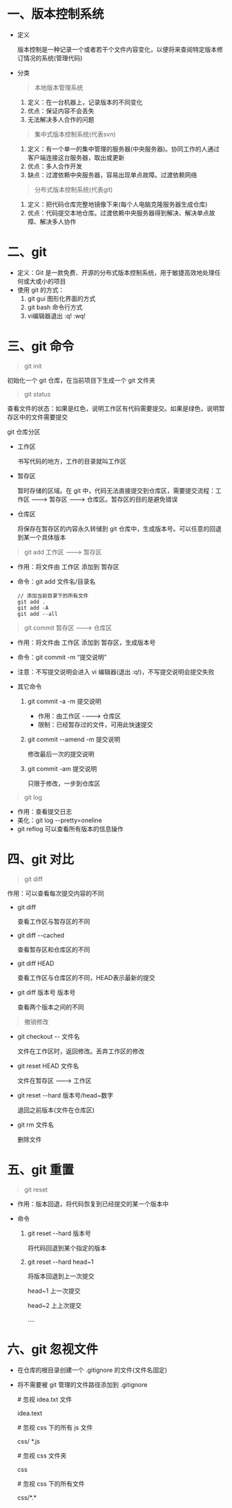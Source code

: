 # 一、版本控制系统

+ 定义

  版本控制是一种记录一个或者若干个文件内容变化，以便将来查阅特定版本修订情况的系统(管理代码)

+ 分类

  > 本地版本管理系统

  1. 定义：在一台机器上，记录版本的不同变化
  2. 优点：保证内容不会丢失
  3. 无法解决多人合作的问题

  > 集中式版本控制系统(代表svn)

  1. 定义：有一个单一的集中管理的服务器(中央服务器)。协同工作的人通过客户端连接这台服务器，取出或更新
  2. 优点：多人合作开发
  3. 缺点：过渡依赖中央服务器，容易出现单点故障。过渡依赖网络

  > 分布式版本控制系统(代表git)

  1. 定义：把代码仓库完整地镜像下来(每个人电脑克隆服务器生成仓库)
  2. 优点：代码提交本地仓库。过渡依赖中央服务器得到解决、解决单点故障、解决多人协作





# 二、git

+ 定义：Git 是一款免费、开源的分布式版本控制系统，用于敏捷高效地处理任何或大或小的项目
+ 使用 git 的方式：
  1. git gui 图形化界面的方式
  2. git bash 命令行方式
  3. vi编辑器退出 :q!  :wq!





# 三、git 命令

> git init

初始化一个 git 仓库，在当前项目下生成一个 git 文件夹



> git status

查看文件的状态：如果是红色，说明工作区有代码需要提交。如果是绿色，说明暂存区中的文件需要提交

git 仓库分区

+ 工作区

  书写代码的地方，工作的目录就叫工作区

+ 暂存区

  暂时存储的区域。在 git 中，代码无法直接提交到仓库区，需要提交流程：工作区 --->  暂存区   --->  仓库区。暂存区的目的是避免错误

+ 仓库区

  将保存在暂存区的内容永久转储到 git 仓库中，生成版本号。可以任意的回退到某一个具体版本



> git add  工作区 ---> 暂存区

+ 作用：将文件由 工作区 添加到 暂存区

+ 命令：git add 文件名/目录名

  ```git
  // 添加当前目录下的所有文件
  git add .
  git add -A
  git add --all
  ```



> git commit  暂存区 ---> 仓库区

+ 作用：将文件由 工作区 添加到 暂存区，生成版本号

+ 命令：git commit -m “提交说明”

+ 注意：不写提交说明会进入 vi 编辑器(退出 :q!)，不写提交说明会提交失败

+ 其它命令

  1. git commit -a -m 提交说明

     + 作用：由工作区 ----> 仓库区
     + 限制：已经暂存过的文件，可用此快速提交

  2. git commit --amend -m 提交说明

     修改最后一次的提交说明

  3. git commit -am 提交说明

     只限于修改，一步到仓库区



> git log

+ 作用：查看提交日志
+ 美化：git log --pretty=oneline
+ git reflog 可以查看所有版本的信息操作





# 四、git 对比

> git diff

作用：可以查看每次提交内容的不同 

+ git diff

  查看工作区与暂存区的不同

+ git diff --cached

  查看暂存区和仓库区的不同

+ git diff HEAD

  查看工作区与仓库区的不同，HEAD表示最新的提交

+ git diff 版本号 版本号

  查看两个版本之间的不同



> 撤销修改

+ git checkout -- 文件名

  文件在工作区时，返回修改。丢弃工作区的修改

+ git reset HEAD 文件名

  文件在暂存区 --->  工作区

+ git reset --hard 版本号/head~数字

  退回之前版本(文件在仓库区)

+ git rm 文件名

  删除文件





# 五、git 重置

> git reset

+ 作用：版本回退，将代码恢复到已经提交的某一个版本中

+ 命令

  1. git reset --hard 版本号

     将代码回退到某个指定的版本

  2. git reset --hard head~1

     将版本回退到上一次提交

     head~1 上一次提交

     head~2 上上次提交

     ....





# 六、git 忽视文件

+ 在仓库的根目录创建一个 .gitignore 的文件(文件名固定)

+ 将不需要被 git 管理的文件路径添加到 .gitignore

  \# 忽视 idea.txt 文件

  idea.text

  

  \# 忽视 css 下的所有 js 文件

  css/ *.js

  

  \# 忽视 css 文件夹

  css

  

  \# 忽视 css 下的所有文件

  css/\*.*


